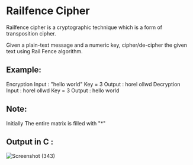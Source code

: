 # Railfence Cipher

Railfence cipher is a cryptographic technique which is a form of transposition cipher.

Given a plain-text message and a numeric key, cipher/de-cipher the given text using Rail Fence algorithm. 

## Example:

Encryption
Input :  "hello world"
Key = 3
Output : horel ollwd
Decryption
Input : horel ollwd
Key = 3
Output : hello world

## Note:

Initially The entire matrix is filled with "*"

## Output in C :

![Screenshot (343)](https://user-images.githubusercontent.com/80022302/218140781-4e7259f8-6015-4fcb-84dc-51d998137622.png)

